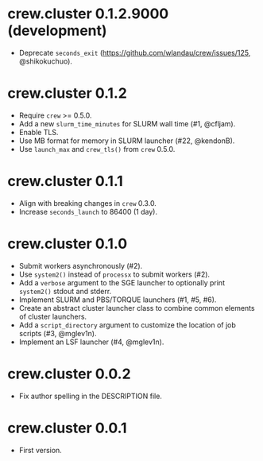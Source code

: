 # crew.cluster 0.1.2.9000 (development)

* Deprecate `seconds_exit` (https://github.com/wlandau/crew/issues/125, @shikokuchuo).

# crew.cluster 0.1.2

* Require `crew` >= 0.5.0.
* Add a new `slurm_time_minutes` for SLURM wall time (#1, @cfljam).
* Enable TLS.
* Use MB format for memory in SLURM launcher (#22, @kendonB).
* Use `launch_max` and `crew_tls()` from `crew` 0.5.0.

# crew.cluster 0.1.1

* Align with breaking changes in `crew` 0.3.0.
* Increase `seconds_launch` to 86400 (1 day).

# crew.cluster 0.1.0

* Submit workers asynchronously (#2).
* Use `system2()` instead of `processx` to submit workers (#2).
* Add a `verbose` argument to the SGE launcher to optionally print `system2()` stdout and stderr.
* Implement SLURM and PBS/TORQUE launchers (#1, #5, #6).
* Create an abstract cluster launcher class to combine common elements of cluster launchers.
* Add a `script_directory` argument to customize the location of job scripts (#3, @mglev1n).
* Implement an LSF launcher (#4, @mglev1n).

# crew.cluster 0.0.2

* Fix author spelling in the DESCRIPTION file.

# crew.cluster 0.0.1

* First version.

